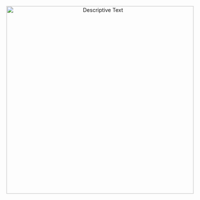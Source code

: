 <p align="center">
  <img src="https://miro.medium.com/v2/resize:fit:1358/1*wO9IIrgMkYP0C0ZItKbY5Q.png" alt="Descriptive Text" width="500">
</p>

